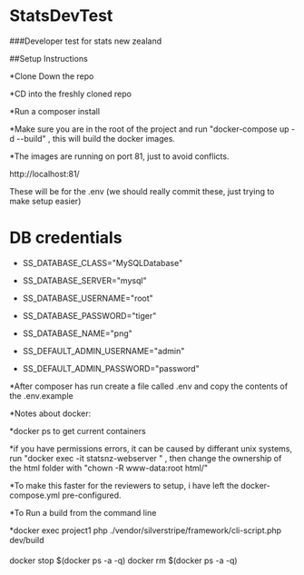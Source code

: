 # StatsDevTest
###Developer test for stats new zealand

##Setup Instructions

*Clone Down the repo

*CD into the freshly cloned repo

*Run a composer install

*Make sure you are in the root of the project and run "docker-compose up -d --build" , this will build the docker images.

*The images are running on port 81, just to avoid conflicts.

http://localhost:81/

These will be for the .env (we should really commit these, just trying to make setup easier)

# DB credentials
* SS_DATABASE_CLASS="MySQLDatabase"
* SS_DATABASE_SERVER="mysql"
* SS_DATABASE_USERNAME="root"
* SS_DATABASE_PASSWORD="tiger"
* SS_DATABASE_NAME="png"

* SS_DEFAULT_ADMIN_USERNAME="admin"
* SS_DEFAULT_ADMIN_PASSWORD="password"

*After composer has run create a file called .env and copy the contents of the .env.example

*Notes about docker:

*docker ps to get current containers

*if you have permissions errors, it can be caused by differant unix systems, run "docker exec -it statsnz-webserver " , then change the ownership of the html folder with "chown -R www-data:root html/"


*To make this faster for the reviewers to setup, i have left the docker-compose.yml pre-configured.

*To Run a build from the command line

*docker exec project1 php ./vendor/silverstripe/framework/cli-script.php dev/build

####
docker stop $(docker ps -a -q)
docker rm $(docker ps -a -q)
